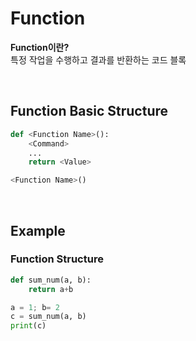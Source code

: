 # Function
**Function이란?** <br>
특정 작업을 수행하고 결과를 반환하는 코드 블록

<br>

## Function Basic Structure
```python
def <Function Name>():
    <Command>
    ...
    return <Value>

<Function Name>()
```

<br>

## Example
### Function Structure
```python
def sum_num(a, b):
    return a+b

a = 1; b= 2
c = sum_num(a, b)
print(c)
```